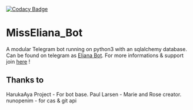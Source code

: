 [![Codacy Badge](https://app.codacy.com/project/badge/Grade/18a44f5984ae4297940a5705e30d5fdb)](https://www.codacy.com?utm_source=github.com&amp;utm_medium=referral&amp;utm_content=KassemSYR/MissEliana_Bot&amp;utm_campaign=Badge_Grade)

# MissEliana_Bot

A modular Telegram bot running on python3 with an sqlalchemy database.
Can be found on telegram as [Eliana Bot](https://t.me/MissEliana_bot).
For more informations & support join [here](https://t.me/MissEliana_News) !
## Thanks to
  HarukaAya Project - For bot base.
  Paul Larsen - Marie and Rose creator.
  nunopenim - for cas & git api
